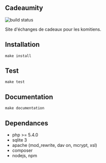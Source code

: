 Cadeaumity
----

![build status](http://api.travis-ci.org/kominist/gift.svg)

Site d'échanges de cadeaux pour les komitiens.

Installation
----

```
make install
```

Test
----

```
make test
```

Documentation
----

```
make documentation
```

Dependances
----

+ php >= 5.4.0
+ sqlite 3
+ apache (mod_rewrite, dav on, mcrypt, xsl)
+ composer
+ nodejs, npm


